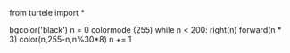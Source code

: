from turtele import *

bgcolor('black')
n = 0
colormode (255)
while n < 200:
  right(n)
  forward(n * 3)
  color(n,255-n,n%30*8)
  n += 1
  
  
